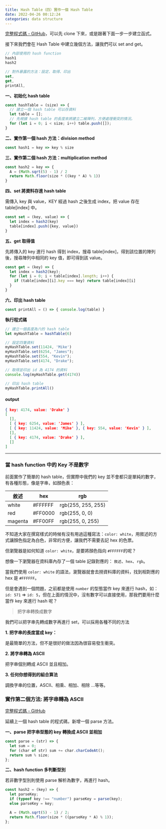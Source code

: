 ```yaml
---
title: Hash Table（四）實作一個 Hash Table
date: 2022-04-26 00:12:24
categories: data structure
---
```


[完整程式碼 - GitHub](https://github.com/Rock070/algorithms-data-structure-repo/blob/master/data-structure/hash-table/index.js)，可以先 clone 下來，或是跟著下面一步一步建立函式。

接下來我們會在 Hash Table 中建立幾個方法，讓我們可以 set and get。

```js
// 內部使用的 hash function
hash1
hash2

// 對外暴露的方法：設定、取得、印出
set,
get,
printAll,
```

**一、初始化 hash table**
```js
const hashTable = (size) => {
  // 建立一個 hash table 可以存資料
  let table = [];
  // 先根據 hash table 的長度來將建立二維陣列，方便處理衝突的情況。
  for (let i = 0; i < size; i++) table.push([]);
}
```

**二、實作第一個 hash 方法：division method**
```js
const hash1 = key => key % size
```

**三、實作第二個 hash 方法：multiplication method**
```js
const hash2 = key => {
  A = (Math.sqrt(5) - 1) / 2
  return Math.floor(size * ((key * A) % 1))
}
```

**四、set 將資料存進 hash table**

需傳入 key 與 value，KEY 經過 hash 之後生成 index，把 value 存在 table[index] 中。

```js
const set = (key, value) => {
  let index = hash2(key)
  table[index].push({key, value})
}
```

**五、get 取得值**

先將傳入的 key 進行 hash 得到 index，搜尋 table[index]，得到該位置的陣列後，搜尋陣列中相同的 key 值，即可得到該 value。

```js
const get = (key) => {
  let index = hash2(key);
  for (let i = 0; i < table[index].length; i++) {
    if (table[index][i].key === key) return table[index][i]
  }
}
```
**六、印出 hash table**
```js
const printAll = () => { console.log(table) }
```

**執行程式碼** 
```js
// 建立一個長度為六的 hash table
let myHashTable = hashTable(6)

// 設定四筆資料
myHashTable.set(11424, 'Mike')
myHashTable.set(6254, "James");
myHashTable.set(554, "Kevin");
myHashTable.set(4174, "Drake");

// 取得並印出 id 為 4174 的資料
console.log(myHashTable.get(4174))

// 印出 hash table
myHashTable.printAll()
```

#### **output**

```json
{ key: 4174, value: 'Drake' }
[
  [],
  [ { key: 6254, value: 'James' } ],
  [ { key: 11424, value: 'Mike' }, { key: 554, value: 'Kevin' } ],
  [],
  [ { key: 4174, value: 'Drake' } ],
  []
]
```

--- 

### 當 hash function 中的 Key 不是數字

前面實作了簡單的 hash table，但實際中我們的 key 並不會都只是單純的數字，有各種形態，像是字串，如顏色表：

|     敘述    |   hex   |         rgb        |
|  -------   | ------- | ------------------ |
|  white     | #FFFFFF | rgb(255, 255, 255) |
|  red       | #FF0000 |   rgb(255, 0, 0)   | 
| magenta    | #FF00FF |  rgb(255, 0, 255)  | 

不知道大家在撰寫樣式的時候有沒有用過這種寫法：`color: white`，用敘述的方式讓顏色指定為白色，非常的方便，讓我們不需要去記 hex 的色票。

但瀏覽器是如何知道 `color: white`，是要將顏色指向 `#FFFFFF`的呢？

想像一下瀏覽器在資料庫內存了一個 table 記錄對應的： `敘述`、`hex`、`rgb`。

當我們使用 `color: white` 的語法，瀏覽器就會去撈資料庫的資料，找到相對應的 hex 是 `#FFFFFF`。

但是會遇到一個問題，之前都是使用 `number` 的型態當作 key 來進行 hash，如：`id: 571` => `id: 5`，但在上面的情況中，沒有數字可以直接使用，那我們要用什麼當作 key 來進行 hash 呢？

>把字串轉換成數字

我們可以把字串先轉成數字再進行 set，可以採用各種不同的方法

**1. 把字串的長度當成 key：**

是最簡單的方法，但不是很好的做法因為很容易發生衝突。

**2. 將字串轉為 ASCII**

把字串個別轉成 ASCII 並且相加。

**3. 任何你想得到的組合算法**

調換字串的位置，ASCII、相乘、相加、相除 ...等等。

### 實作第二個方法: 將字串轉為 ASCII

[完整程式碼 - GitHub](https://github.com/Rock070/algorithms-data-structure-repo/blob/master/data-structure/hash-table/parse-non-number-version.js)

延續上一個 hash table 的程式碼，新增一個 parse 方法。

**一、parse 把字串型態的 key 轉換成 ASCII 並相加**
```js
const parse = (str) => {
  let sum = 0;
  for (char of str) sum += char.charCodeAt();
  return sum % size;
};
```

**二、hash function 多判斷型別**

若非數字型別則使用 parse 解析為數字，再進行 hash。

```js
const hash2 = (key) => {
  let parseKey;
  if (typeof key !== "number") parseKey = parse(key);
  else parseKey = key;

  A = (Math.sqrt(5) - 1) / 2;
  return Math.floor(size * ((parseKey * A) % 1));
};
```